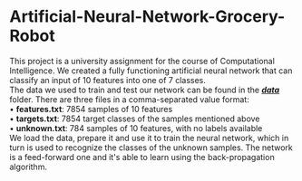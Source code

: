 # Artificial-Neural-Network-Grocery-Robot

This project is a university assignment for the course of Computational Intelligence.
We created a fully functioning artificial neural network that can classify an input of 10 features into one of 7 classes.  
The data we used to train and test our network can be found in the <ins>***data***</ins> folder. There are three
files in a comma-separated value format:  
• **features.txt**: 7854 samples of 10 features  
• **targets.txt**: 7854 target classes of the samples mentioned above  
• **unknown.txt**: 784 samples of 10 features, with no labels available  
We load the data, prepare it and use it to train the neural network, which in turn is used to recognize the classes of the unknown samples. The network is a feed-forward one and it's able to learn using the back-propagation algorithm.